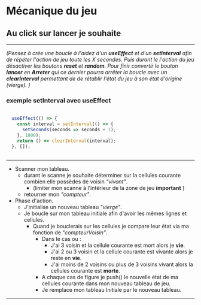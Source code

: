 # Mécanique du jeu

## Au click sur lancer je souhaite

***

*(Pensez à crée une boucle à l'aidez d'un **useEffect** et d'un **setInterval** afin de répéter l'action de jeu toute les X secondes.
Puis durant le l'action du jeu désactiver les boutons **reset** et **random**.
Pour finir convertir le bouton **lancer** en **Arreter** qui ce dernier pourra arrêter la boucle avec
un **clearInterval** permettant de de rétablir l'état du jeu à son état d'origine (vierge). )*

### exemple setInterval avec useEffect

```js
  
  useEffect(() => {
    const interval = setInterval(() => {
      setSeconds(seconds => seconds + 1);
    }, 1000);
    return () => clearInterval(interval);
  }, []);
  
```

***

- Scanner mon tableau.  
  - durant le scanne je souhaite déterminer sur la cellules courante combien elle possèdes de voisin *"vivant"*.  
    - (limiter mon scanne à l'intérieur de la zone de jeu **important** )  
  - retourner mon *"compteur"*.  
- Phase d'action.  
  - J'initialise un nouveau tableau *"vierge"*.  
  - Je boucle sur mon tableau initiale afin d'avoir les mêmes lignes et cellules.  
    - Quand je  bouclerais sur les cellules je compare leur état via ma fonction de *"compteurVoisin"*.  
      - Dans le cas ou :
        - J'ai 3 voisin et la cellule courante est mort alors je **vie**.
        - J'ai 2 ou 3 voisin et la cellule courante est vivante alors je reste en **vie**.
        - J'ai moins de 2 voisins ou plus de 3 voisins vivant alors la cellules courante est **morte**.  
      - A chaque cas de figure je push() le nouvelle état de ma cellules courante dans mon nouveau tableau de jeu.
      - Je remplace mon tableau Initiale par le nouveau tableau.

***
